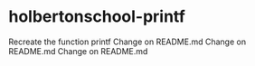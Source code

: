 # holbertonschool-printf
Recreate the function printf
 Change on README.md 
 Change on README.md 
 Change on README.md 
